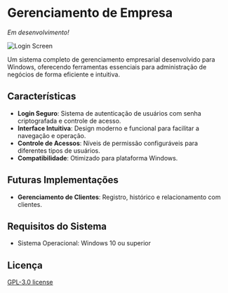 # Gerenciamento de Empresa

*Em desenvolvimento!*

![Login Screen](https://i.imgur.com/kqNXG0W.png)

Um sistema completo de gerenciamento empresarial desenvolvido para Windows, oferecendo ferramentas essenciais para administração de negócios de forma eficiente e intuitiva.

## Características

- **Login Seguro**: Sistema de autenticação de usuários com senha criptografada e controle de acesso.
- **Interface Intuitiva**: Design moderno e funcional para facilitar a navegação e operação.
- **Controle de Acessos**: Níveis de permissão configuráveis para diferentes tipos de usuários.
- **Compatibilidade**: Otimizado para plataforma Windows.

## Futuras Implementações

- **Gerenciamento de Clientes**: Registro, histórico e relacionamento com clientes.

## Requisitos do Sistema

- Sistema Operacional: Windows 10 ou superior

## Licença

[GPL-3.0 license](https://github.com/rodriaum/management-app?tab=GPL-3.0-1-ov-file)